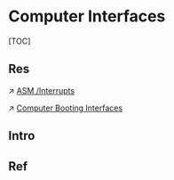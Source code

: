 # Computer Interfaces

[TOC]



## Res
↗ [ASM /Interrupts](../../👩‍💻%20Languages%20Programming/ASM%20(Assembly%20Languages)/⚡️%20ASM%20Advance/Interrupts/Interrupts.md)

↗ [Computer Booting Interfaces](../../🥷🏼%20Operating%20System%20(Tech)/🥻%20Firmware/Computer%20Booting%20Interfaces/Computer%20Booting%20Interfaces.md)




## Intro


## Ref

